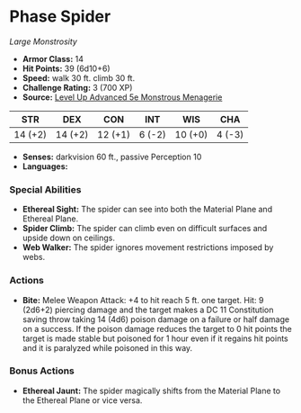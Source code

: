 # Phase Spider

*Large* *Monstrosity*

- **Armor Class:** 14
- **Hit Points:** 39 (6d10+6)
- **Speed:** walk 30 ft. climb 30 ft.
- **Challenge Rating:** 3 (700 XP)
- **Source:** [Level Up Advanced 5e Monstrous Menagerie](https://www.levelup5e.com)

| STR | DEX | CON | INT | WIS | CHA |
| --- | --- | --- | --- | --- | --- |
| 14 (+2) | 14 (+2) | 12 (+1) | 6 (-2) | 10 (+0) | 4 (-3) |

- **Senses:** darkvision 60 ft., passive Perception 10
- **Languages:** 
### Special Abilities
- **Ethereal Sight:** The spider can see into both the Material Plane and Ethereal Plane.
- **Spider Climb:** The spider can climb even on difficult surfaces and upside down on ceilings.
- **Web Walker:** The spider ignores movement restrictions imposed by webs.
### Actions
- **Bite:** Melee Weapon Attack: +4 to hit  reach 5 ft.  one target. Hit: 9 (2d6+2) piercing damage and the target makes a DC 11 Constitution saving throw  taking 14 (4d6) poison damage on a failure or half damage on a success. If the poison damage reduces the target to 0 hit points  the target is made stable but poisoned for 1 hour  even if it regains hit points  and it is paralyzed while poisoned in this way.
### Bonus Actions
- **Ethereal Jaunt:** The spider magically shifts from the Material Plane to the Ethereal Plane or vice versa.
